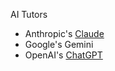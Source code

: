 AI Tutors
* Anthropic's [Claude](https://claude.ai/)
* Google's Gemini
* OpenAI's [ChatGPT](https://chatgpt.com)
